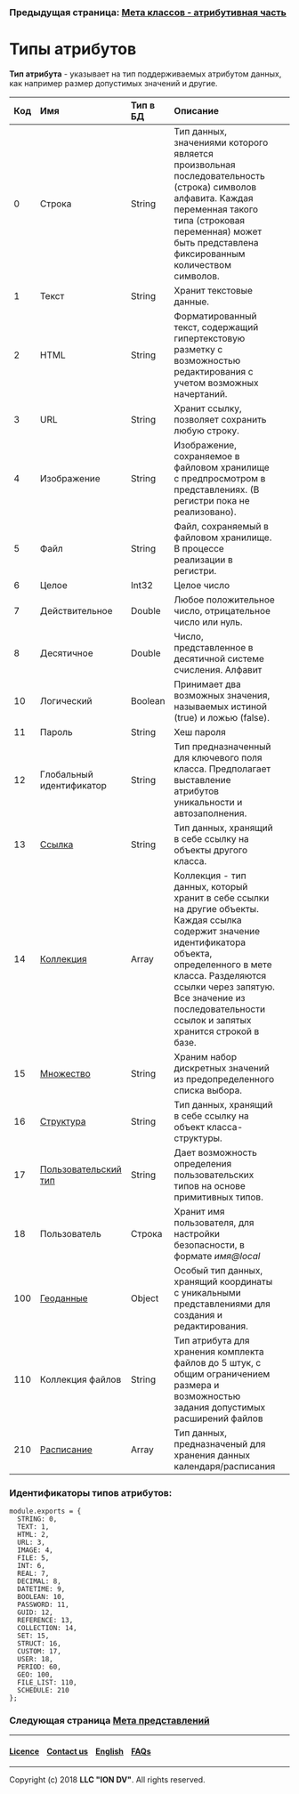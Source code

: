 ### Предыдущая страница: [Мета классов - атрибутивная часть](/docs/ru/2_system_description/metadata_structure/meta_class/meta_class_attribute.md)
# Типы атрибутов

**Тип атрибута** - указывает на тип поддерживаемых атрибутом данных, как например размер допустимых значений и другие.



| Код | Имя    | Тип в БД | Описание                                                                                                                                                                                                                                                                                                     |                                       |
|:----|:-------------------------|:---------|:--------------------------------------------------------------------------------------------------------------------------------------------------------------------------------------------------------------------------------------------------------------------------------------------------------------|:---------------------------------------------------------------------------|
| 0   | Строка                   | String   | Тип данных, значениями которого является произвольная последовательность (строка) символов алфавита. Каждая переменная такого типа (строковая переменная) может быть представлена фиксированным количеством символов.                                                                                         
| 1   | Текст                    | String   | Хранит текстовые данные.                                                                                                                                                                                                                                                                                      
| 2   | HTML                     | String   | Форматированный текст, содержащий гипертекстовую разметку  с возможностью редактирования с учетом возможных начертаний.                                                                                                                                                                                                                            
| 3   | URL                      | String   | Хранит ссылку, позволяет сохранить любую строку.                                                                                                                                                                                                                                                                     |
| 4   | Изображение              | String   | Изображение, сохраняемое в файловом хранилище с предпросмотром в представлениях. (В регистри пока не реализовано).                                                                                                                                                                                              
| 5   | Файл                     | String   | Файл, сохраняемый в файловом хранилище. В процессе реализации в регистри.                                                                                                                                                                                                                                     
| 6   | Целое                    | Int32    | Целое число                                                                                                                                                                                                                                                                                                   
| 7   | Действительное           | Double   | Любое положительное число, отрицательное число или нуль.                                                                                                                                                                                                                                                                   |
| 8   | Десятичное               | Double   | Число, представленное в десятичной системе счисления. Алфавит 
| 10  | Логический               | Boolean  | Принимает два возможных значения, называемых истиной (true) и ложью (false).                                                                                                                                                                                                                                  
| 11  | Пароль                   | String   | Хеш пароля                                                                                                                                                                                                                                                                                                         |
| 12  | Глобальный идентификатор | String   | Тип предназначенный для ключевого поля класса. Предполагает выставление атрибутов уникальности и автозаполнения.                                                                                                                                                                                                            |
| 13  | [Ссылка](/docs/ru/2_system_description/metadata_structure/meta_class/type_reference13.md)                   | String   | Тип данных, хранящий в себе ссылку на объекты другого класса.                                                                                                                                                                                                                 
| 14  | [Коллекция](/docs/ru/2_system_description/metadata_structure/meta_class/type_collection14.md)                | Array    | Коллекция - тип данных, который хранит в себе ссылки на другие объекты. Каждая ссылка содержит значение идентификатора объекта, определенного в мете класса. Разделяются ссылки через запятую. Все значение из последовательности ссылок и запятых хранится строкой в базе.                                                                             |
| 15  | [Множество](/docs/ru/2_system_description/metadata_structure/meta_class/type_multiplicity15.md)                | String   | Храним набор дискретных значений из предопределенного списка выбора.                                                                                                                                                                                                                   |
| 16  | [Структура](/docs/ru/2_system_description/metadata_structure/meta_class/type_isstruct16.md)                | String   | Тип данных, хранящий в себе ссылку на объект класса-структуры.                                                                                                                                                                                                                |                                                                            
| 17  | [Пользовательский тип](/docs/ru/2_system_description/metadata_structure/meta_class/type_user17.md)     | String   | Дает возможность определения пользовательских типов на основе примитивных типов.                                                                                                                                                                                             |                                                                           
| 18  | Пользователь             | Строка   | Хранит имя пользователя, для настройки безопасности, в формате _имя@local_                                                                                                                                                                                                                                                                                                                                                                                                                                                                                                                                                                                                   |
| 100 | [Геоданные](/docs/ru/2_system_description/metadata_structure/meta_class/type_geodata100.md)                | Object   | Особый тип данных, хранящий координаты с уникальными представлениями для создания и редактирования.                                                                                                                                                                                      
| 110 | Коллекция файлов         | String   | Тип атрибута для хранения комплекта файлов до 5 штук, с общим ограничением размера и возможностью задания допустимых расширений файлов                                                                                                                                                                                
| 210 | [Расписание](/docs/ru/2_system_description/metadata_structure/meta_class/type_schedule210.md)               | Array    | Тип данных, предназначеный для хранения данных календаря/расписания                                                                                                                                                                                                                                           |                                                                            

### Идентификаторы типов атрибутов:
```
module.exports = {
  STRING: 0,
  TEXT: 1,
  HTML: 2,
  URL: 3,
  IMAGE: 4,
  FILE: 5,
  INT: 6,
  REAL: 7,
  DECIMAL: 8,
  DATETIME: 9,
  BOOLEAN: 10,
  PASSWORD: 11,
  GUID: 12,
  REFERENCE: 13,
  COLLECTION: 14,
  SET: 15,
  STRUCT: 16,
  CUSTOM: 17,
  USER: 18,
  PERIOD: 60,
  GEO: 100,
  FILE_LIST: 110,
  SCHEDULE: 210
};
```
### Следующая страница [Мета представлений](/docs/ru/2_system_description/metadata_structure/meta_view/meta_view_main.md)
--------------------------------------------------------------------------  


 #### [Licence](/LICENCE.md) &ensp;  [Contact us](https://iondv.com) &ensp;  [English](/docs/en/2_system_description/metadata_structure/meta_class/property_types.md)   &ensp; [FAQs](/faqs.md)          



--------------------------------------------------------------------------  

Copyright (c) 2018 **LLC "ION DV"**.
All rights reserved. 
